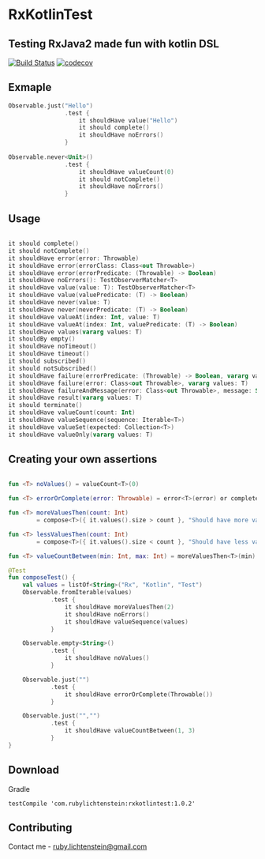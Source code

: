 # RxKotlinTest
## Testing RxJava2 made fun with kotlin DSL

[![Build Status](https://travis-ci.org/RubyLichtenstein/RxKotlinTest.svg?branch=master)](https://travis-ci.org/RubyLichtenstein/RxKotlinTest)
[![codecov](https://codecov.io/gh/RubyLichtenstein/RxKotlinTest/branch/master/graph/badge.svg)](https://codecov.io/gh/RubyLichtenstein/RxKotlinTest)

## Exmaple

```kotlin
Observable.just("Hello")
                .test {
                    it shouldHave value("Hello")
                    it should complete()
                    it shouldHave noErrors()
                }
                
Observable.never<Unit>()
                .test {
                    it shouldHave valueCount(0)
                    it should notComplete()
                    it shouldHave noErrors()
                }
```

## Usage
```kotlin

it should complete() 
it should notComplete()
it shouldHave error(error: Throwable)
it shouldHave error(errorClass: Class<out Throwable>)
it shouldHave error(errorPredicate: (Throwable) -> Boolean)
it shouldHave noErrors(): TestObserverMatcher<T>
it shouldHave value(value: T): TestObserverMatcher<T>
it shouldHave value(valuePredicate: (T) -> Boolean)
it shouldHave never(value: T)
it shouldHave never(neverPredicate: (T) -> Boolean)
it shouldHave valueAt(index: Int, value: T)
it shouldHave valueAt(index: Int, valuePredicate: (T) -> Boolean)
it shouldHave values(vararg values: T)
it shouldBy empty()
it shouldHave noTimeout()
it shouldHave timeout()
it should subscribed()
it should notSubscribed()
it shouldHave failure(errorPredicate: (Throwable) -> Boolean, vararg values: T)
it shouldHave failure(error: Class<out Throwable>, vararg values: T)
it shouldHave failureAndMessage(error: Class<out Throwable>, message: String, vararg values: T)
it shouldHave result(vararg values: T)
it should terminate()
it shouldHave valueCount(count: Int)
it shouldHave valueSequence(sequence: Iterable<T>)
it shouldHave valueSet(expected: Collection<T>)
it shouldHave valueOnly(vararg values: T)

```

## Creating your own assertions

```kotlin

fun <T> noValues() = valueCount<T>(0)

fun <T> errorOrComplete(error: Throwable) = error<T>(error) or complete()

fun <T> moreValuesThen(count: Int)
        = compose<T>({ it.values().size > count }, "Should have more values then $count")

fun <T> lessValuesThen(count: Int)
        = compose<T>({ it.values().size < count }, "Should have less values then $count")

fun <T> valueCountBetween(min: Int, max: Int) = moreValuesThen<T>(min) and lessValuesThen<T>(max)

@Test
fun composeTest() {
    val values = listOf<String>("Rx", "Kotlin", "Test")
    Observable.fromIterable(values)
            .test {
                it shouldHave moreValuesThen(2)
                it shouldHave noErrors()
                it shouldHave valueSequence(values)
            }

    Observable.empty<String>()
            .test {
                it shouldHave noValues()
            }

    Observable.just("")
            .test {
                it shouldHave errorOrComplete(Throwable())
            }

    Observable.just("","")
            .test {
                it shouldHave valueCountBetween(1, 3)
            }
}
```

## Download
Gradle

    testCompile 'com.rubylichtenstein:rxkotlintest:1.0.2'


## Contributing

Contact me - ruby.lichtenstein@gmail.com

